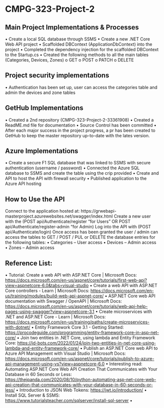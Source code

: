 # CMPG-323-Project-2

<h2>Main Project Implementations & Processes</h2>
•	Create a local SQL database through SSMS
•	Create a new .NET Core Web API project
•	Scaffolded DBContext (ApplicationDbContext) into the project
•	Completed the dependency injection for the scaffolded DBContext to the Startup.cs
•	Created the following methods to all the main tables (Categories, Devices, Zones)
o	GET
o	POST
o	PATCH
o	DELETE

<h2>Project security implementations</h2>
•	Authentication has been set up, user can access the categories table and admin the devices and zone tables

<h2>GetHub Implementations</h2>
•	Created a 2nd repository (CMPG-323-Project-2-33361908)
•	Created a ReadME.md file for documentation
•	Source Control has been committed
•	After each major success in the project progress, a pr has been created to GetHub to keep the master repository up-to-date with the lates version.

<h2>Azure Implementations</h2>
•	Create a secure F1 SQL database that was linked to SSMS with secure authentication (username / password)
•	Connected the Azure SQL database to SSMS and create the table using the crip provided
•	Create and API to host the API with firewall security
•	Published application to the Azure API hosting


<h2>How to Use the API</h2>
Connect to the application hosted at: https://grwebapi-masterproject.azurewebsites.net/swagger/index.html 
Create a new user with the (POST api/Authenticate/register “for Users” OR POST api/Authenticate/register-admin “for Admin)
Log into the API with (POST api/Authenticate/login)
Once access has been granted the user / admin can access the tables to GET / POST / PUL or DELETE the database entries for the following tables:
•	Categories – User access
•	Devices – Admin access
•	Zones – Admin access

<h2>Reference List:</h2>

•	Tutorial: Create a web API with ASP.NET Core | Microsoft Docs: https://docs.microsoft.com/en-us/aspnet/core/tutorials/first-web-api?view=aspnetcore-6.0&tabs=visual-studio
•	Create a web API with ASP.NET Core controllers - Learn | Microsoft Docs: https://docs.microsoft.com/en-us/training/modules/build-web-api-aspnet-core/
•	ASP.NET Core web API documentation with Swagger / OpenAPI | Microsoft Docs: https://docs.microsoft.com/en-us/aspnet/core/tutorials/web-api-help-pages-using-swagger?view=aspnetcore-3.1
•	Create microservices with .NET and ASP.NET Core - Learn | Microsoft Docs: https://docs.microsoft.com/en-us/training/paths/create-microservices-with-dotnet/
•	Entity Framework Core 3.1 - Getting Started: https://procodeguide.com/programming/entity-framework-core-in-asp-net-core/
•	Join two entities in .NET Core, using lambda and Entity Framework Core: https://jd-bots.com/2022/01/24/join-two-entities-in-net-core-using-lambda-and-entity-framework-core/
•	Publish an ASP.NET Core web API to Azure API Management with Visual Studio | Microsoft Docs: https://docs.microsoft.com/en-us/aspnet/core/tutorials/publish-to-azure-api-management-using-vs?view=aspnetcore-6.0
•	Interesting read: Automating ASP.NET Core Web API Creation That Communicates with Your Database in 60 Seconds or Less: https://thejpanda.com/2020/08/10/python-automating-asp-net-core-web-api-creation-that-communicates-with-your-database-in-60-seconds-or-less/
•	Introduction to JSON Web Tokens: https://jwt.io/introduction/
•	Install SQL Server & SSMS: https://www.tutorialsteacher.com/sqlserver/install-sql-server
•	
